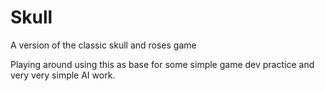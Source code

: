# Skull
A version of the classic skull and roses game

Playing around using this as base for some simple game dev practice and very very simple AI work.
